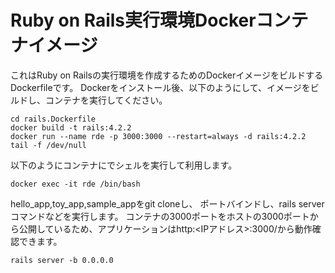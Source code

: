 # Ruby on Rails実行環境Dockerコンテナイメージ

これはRuby on Railsの実行環境を作成するためのDockerイメージをビルドするDockerfileです。
Dockerをインストール後、以下のようにして、イメージをビルドし、コンテナを実行してください。

~~~
cd rails.Dockerfile
docker build -t rails:4.2.2
docker run --name rde -p 3000:3000 --restart=always -d rails:4.2.2 tail -f /dev/null
~~~

以下のようにコンテナにでシェルを実行して利用します。

~~~
docker exec -it rde /bin/bash
~~~

hello_app,toy_app,sample_appをgit cloneし、
ポートバインドし、rails serverコマンドなどを実行します。
コンテナの3000ポートをホストの3000ポートから公開しているため、アプリケーションはhttp:<IPアドレス>:3000/から動作確認できます。

~~~
rails server -b 0.0.0.0
~~~


